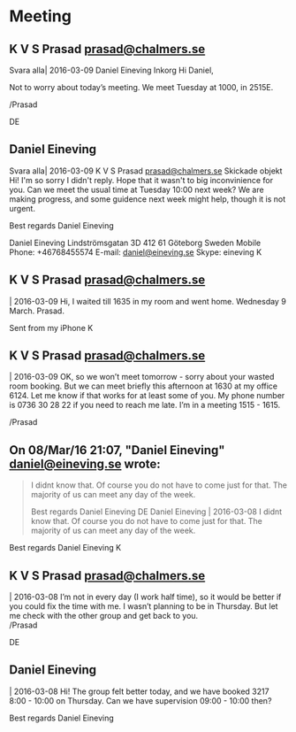 # Meeting

## K V S Prasad <prasad@chalmers.se>
   Svara alla|
2016-03-09
Daniel Eineving 
Inkorg
Hi Daniel,

Not to worry about today’s meeting.  We meet Tuesday at 1000, in 2515E.

/Prasad


DE
## Daniel Eineving
   Svara alla|
2016-03-09
K V S Prasad <prasad@chalmers.se> 
Skickade objekt
Hi!
I'm so sorry I didn't reply. Hope that it wasn't to big inconvinience for you. Can we meet the usual time at Tuesday 10:00 next week? We are making progress, and some guidence next week might help, though it is not urgent. 

Best regards
Daniel Eineving


Daniel Eineving
Lindströmsgatan 3D
412 61 Göteborg
Sweden
Mobile Phone: +46768455574
E-mail: daniel@eineving.se
Skype: eineving
K
## K V S Prasad <prasad@chalmers.se>
 |
2016-03-09
Hi, I waited till 1635 in my room and went home. Wednesday 9 March. Prasad.

Sent from my iPhone
K
## K V S Prasad <prasad@chalmers.se>
 |
2016-03-09
OK, so we won’t meet tomorrow - sorry about your wasted room booking.  But we can meet briefly this afternoon at 1630 at my office 6124.  Let me know if that works for at least some of you.  My phone number is 0736 30 28 22 if you need to reach me late.  I’m in a meeting 1515 - 1615.


/Prasad




## On 08/Mar/16 21:07, "Daniel Eineving" <daniel@eineving.se> wrote:

>I didnt know that. Of course you do not have to come just for that. The majority of us can meet any day of the week. 
>
>Best regards 
>Daniel Eineving
DE
Daniel Eineving
 |
2016-03-08
I didnt know that. Of course you do not have to come just for that. The majority of us can meet any day of the week. 

Best regards 
Daniel Eineving
K
## K V S Prasad <prasad@chalmers.se>
 |
2016-03-08
I’m not in every day (I work half time), so it would be better if you could fix the time with me.  I wasn’t planning to be in Thursday.  But let me check with the other group and get back to you.  
/Prasad
 
DE
## Daniel Eineving
 |
2016-03-08
Hi! 
The group felt better today, and we have booked 3217 8:00 - 10:00 on Thursday. Can we have supervision 09:00 - 10:00 then?

Best regards
Daniel Eineving
